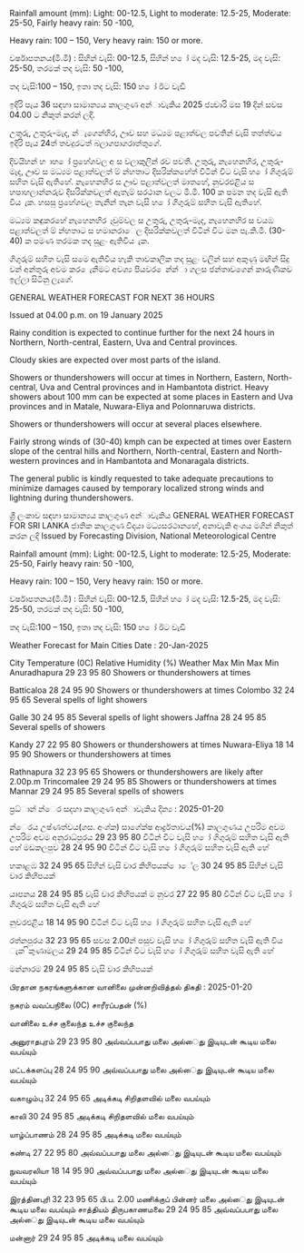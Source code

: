 Rainfall amount (mm): Light: 00-12.5, Light to moderate: 12.5-25, Moderate: 25-50, Fairly heavy rain: 50 -100,

Heavy rain: 100 – 150, Very heavy rain: 150 or more.

වර්ෂාපතනය(මි.මී) : සිහින් වැසි: 00-12.5, සිහින් හ ෝ මද වැසි: 12.5-25, මද වැසි: 25-50, තරමක් තද වැසි: 50 -100,

තද වැසි:100 – 150, ඉතා තද වැසි: 150 හ ෝ ඊට වැඩි

ඉදිරි පැය 36 සඳහා සාමාන්‍යය කාලගුණ අන්‍ාවැකිය 2025 ජන්‍වාරි මස 19 දින්‍ සවස 04.00 ට නිකුත් කරන්‍ ලදි.

උතුරු, උතුරු-මැද, න්‍ැගෙන්‍හිර, ඌව සහ මධ්‍යම පළාත්වල පවතින්‍ වැසි තත්ත්වය ඉදිරි පැය 24ත් තවදුරටත් බලාගපාගරාත්තුගේ.

දිවයිහන් හ ාහ ෝ ප්‍රහේශවල අ ස වලාකුලින් රව පවතී. උතුරු, නැහෙනහිර, උතුරු-මැද, ඌව ස මධ්‍යම පළාත්වලත් ම් න්හතාට දිසරික්කහේත් විටින් විට වැසි හ ෝ ගිගුරුම් සහිත වැසි ඇතිහේ. නැහෙනහිර ස ඌව පළාත්වලත් මාතහේ, නුවරඑළිය ස හපාහලාන්නරුව දිසරික්කවලත් ඇතැම් සරථාන වලට මි.මි. 100 ක පමන තද වැසි ඇති විය ැක. හසසු ප්‍රහේශවල තැනින් තැන වැසි හ ෝ ගිගුරුම් සහිත වැසි ඇතිහේ.

මධ්‍යම කඳුකරහේ නැහෙනහිර ෑවුම්වල ස උතුරු, උතුරු-මැද, නැහෙනහිර ස වයඹ පළාත්වලත් ම් න්හතාට ස හමානරාෙල දිසරික්කවලත් විටින් විට මන පැ.කි.මී. (30-40) ක පමණ තරමක තද සුළං ඇතිවිය ැක.

ගිගුරුම් සහිත වැසි සමෙ ඇතිවිය හැකි තාවකාලික තද සුළං වලින් සහ අකුණු මඟින් සිදු වන්‍ අන්‍තුරු අවම කර ෙැනීමට අවශ්‍ය පියවර ෙන්න්‍ා ගලස ජන්‍තාවගෙන් කාරුණිකව ඉල්ලා සිටිනු ලැගේ.

GENERAL WEATHER FORECAST FOR NEXT 36 HOURS

Issued at 04.00 p.m. on 19 January 2025

Rainy condition is expected to continue further for the next 24 hours in Northern, North-central, Eastern, Uva and Central provinces.

Cloudy skies are expected over most parts of the island.

Showers or thundershowers will occur at times in Northern, Eastern, North-central, Uva and Central provinces and in Hambantota district. Heavy showers about 100 mm can be expected at some places in Eastern and Uva provinces and in Matale, Nuwara-Eliya and Polonnaruwa districts.

Showers or thundershowers will occur at several places elsewhere.

Fairly strong winds of (30-40) kmph can be expected at times over Eastern slope of the central hills and Northern, North-central, Eastern and North-western provinces and in Hambantota and Monaragala districts.

The general public is kindly requested to take adequate precautions to minimize damages caused by temporary localized strong winds and lightning during thundershowers.

ශ්‍රී ලංකාව සඳහා සාමාන්‍යය කාලගුණ අන්‍ාවැකිය GENERAL WEATHER FORECAST FOR SRI LANKA ජාතික කාලගුණ විදයා මධ්‍යසරථානහේ, අනාවැකි අංශය මගින් නිකුත් කරන ලදි Issued by Forecasting Division, National Meteorological Centre

Rainfall amount (mm): Light: 00-12.5, Light to moderate: 12.5-25, Moderate: 25-50, Fairly heavy rain: 50 -100,

Heavy rain: 100 – 150, Very heavy rain: 150 or more.

වර්ෂාපතනය(මි.මී) : සිහින් වැසි: 00-12.5, සිහින් හ ෝ මද වැසි: 12.5-25, මද වැසි: 25-50, තරමක් තද වැසි: 50 -100,

තද වැසි:100 – 150, ඉතා තද වැසි: 150 හ ෝ ඊට වැඩි

Weather Forecast for Main Cities Date : 20-Jan-2025

City Temperature (0C) Relative Humidity (%) Weather Max Min Max Min Anuradhapura 29 23 95 80 Showers or thundershowers at times

Batticaloa 28 24 95 90 Showers or thundershowers at times Colombo 32 24 95 65 Several spells of light showers

Galle 30 24 95 85 Several spells of light showers Jaffna 28 24 95 85 Several spells of showers

Kandy 27 22 95 80 Showers or thundershowers at times Nuwara-Eliya 18 14 95 90 Showers or thundershowers at times

Rathnapura 32 23 95 65 Showers or thundershowers are likely after 2.00p.m Trincomalee 29 24 95 85 Showers or thundershowers at times Mannar 29 24 95 85 Several spells of showers

ප්‍රධ්‍ාන්‍ න්‍ෙර සදහා කාලගුණ අන්‍ාවැකිය දින්‍ය : 2025-01-20

න්‍ෙරය උෂ්ණත්වය(ගස. අංශ්‍ක) සාගේක්ෂ ආර්ද්‍රතාවය(%) කාලගුණය උපරිම අවම උපරිම අවම අනුරාධ්‍පුරය 29 23 95 80 විටින් විට වැසි හ ෝ ගිගුරුම් සහිත වැසි ඇති හේ මඩකලපුව 28 24 95 90 විටින් විට වැසි හ ෝ ගිගුරුම් සහිත වැසි ඇති හේ

හකාළඹ 32 24 95 65 සිහින් වැසි වාර කිහිපයක් ොේල 30 24 95 85 සිහින් වැසි වාර කිහිපයක්

යාපනය 28 24 95 85 වැසි වාර කිහිපයක් ම නුවර 27 22 95 80 විටින් විට වැසි හ ෝ ගිගුරුම් සහිත වැසි ඇති හේ

නුවරඑළිය 18 14 95 90 විටින් විට වැසි හ ෝ ගිගුරුම් සහිත වැසි ඇති හේ

රත්නපුරය 32 23 95 65 සවස 2.00න් පසුව වැසි හ ෝ ගිගුරුම් සහිත වැසි ඇති විය ැක ිකුණාමලය 29 24 95 85 විටින් විට වැසි හ ෝ ගිගුරුම් සහිත වැසි ඇති හේ

මන්නාරම 29 24 95 85 වැසි වාර කිහිපයක්

பிரதான நகரங்களுக்கான வானிலை முன்னறிவித்தல் திகதி : 2025-01-20

நகரம் வவப்பநிலை (0C) சாரீரப்பதன் (%)

வானிலை உச்ச குலைந்த உச்ச குலைந்த

அனுராதபுரம் 29 23 95 80 அவ்வப்பபாது மலை அல்ைது இடியுடன் கூடிய மலை வபய்யும்

மட்டக்களப்பு 28 24 95 90 அவ்வப்பபாது மலை அல்ைது இடியுடன் கூடிய மலை வபய்யும்

வகாழும்பு 32 24 95 65 அடிக்கடி சிறிதளவில் மலை வபய்யும்

காலி 30 24 95 85 அடிக்கடி சிறிதளவில் மலை வபய்யும்

யாழ்ப்பாணம் 28 24 95 85 அடிக்கடி மலை வபய்யும்

கண்டி 27 22 95 80 அவ்வப்பபாது மலை அல்ைது இடியுடன் கூடிய மலை வபய்யும்

நுவவரலியா 18 14 95 90 அவ்வப்பபாது மலை அல்ைது இடியுடன் கூடிய மலை வபய்யும்

இரத்தினபுரி 32 23 95 65 பி.ப. 2.00 மணிக்குப் பின்னர் மலை அல்ைது இடியுடன் கூடிய மலை வபய்யும் சாத்தியம் திருபகாணமலை 29 24 95 85 அவ்வப்பபாது மலை அல்ைது இடியுடன் கூடிய மலை வபய்யும்

மன்னார் 29 24 95 85 அடிக்கடி மலை வபய்யும்